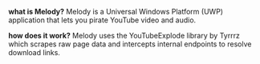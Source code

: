 **what is Melody?**
Melody is a Universal Windows Platform (UWP) application that lets you pirate YouTube video and audio.

**how does it work?**
Melody uses the YouTubeExplode library by Tyrrrz which scrapes raw page data and intercepts internal endpoints to resolve download links.
